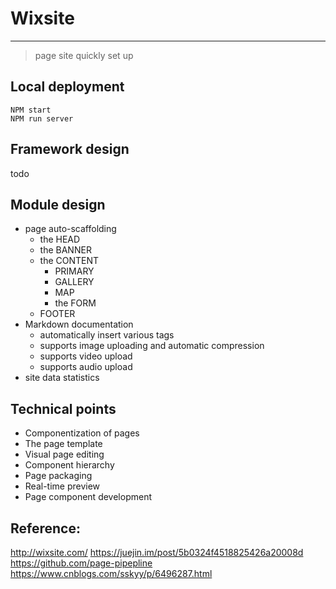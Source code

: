 
# Wixsite
---

> page site quickly set up

## Local deployment

```shell
NPM start
NPM run server
```

## Framework design

todo

## Module design

* page auto-scaffolding
    * the HEAD
    * the BANNER
    * the CONTENT
        * PRIMARY
        * GALLERY
        * MAP
        * the FORM
    * FOOTER
* Markdown documentation
    * automatically insert various tags
    * supports image uploading and automatic compression
    * supports video upload
    * supports audio upload
* site data statistics

## Technical points

* Componentization of pages
* The page template
* Visual page editing
* Component hierarchy
* Page packaging
* Real-time preview
* Page component development

## Reference:
http://wixsite.com/
https://juejin.im/post/5b0324f4518825426a20008d
https://github.com/page-pipepline
https://www.cnblogs.com/sskyy/p/6496287.html